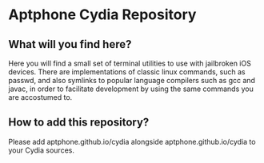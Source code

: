# Aptphone Cydia Repository
## What will you find here?
Here you will find a small set of terminal utilities to use with jailbroken iOS devices. There are implementations of classic linux commands, such as passwd, and also symlinks to popular language compilers such as gcc and javac, in order to facilitate development by using the same commands you are accostumed to.

## How to add this repository?
Please add aptphone.github.io/cydia alongside aptphone.github.io/cydia to your Cydia sources.

